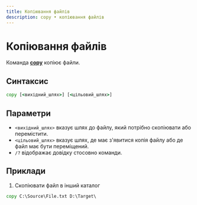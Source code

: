 ```yaml
---
title: Копіювання файлів
description: copy • копіювання файлів
---
```


# Копіювання файлів

Команда **[copy](https://docs.microsoft.com/en-us/windows-server/administration/windows-commands/copy 'Microsoft Dosc')** копіює файли.

## Синтаксис

```cmd
copy [<вихідний_шлях>] [<цільовий_шлях>]
```

## Параметри

- `<вихідний_шлях>` вказує шлях до файлу, який потрібно скопіювати або перемістити.
- `<цільовий_шлях>` вказує шлях, де має з'явитися копія файлу або де файл має бути переміщений.
- `/?` відображає довідку стосовно команди.

## Приклади

1. Скопіювати файл в інший каталог

```cmd
copy C:\Source\File.txt D:\Target\
```
